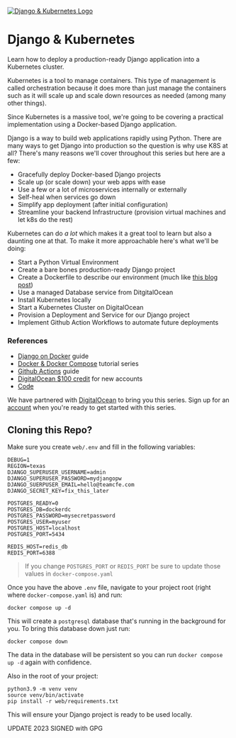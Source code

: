 [![Django & Kubernetes Logo](https://static.codingforentrepreneurs.com/media/projects/django-kubernetes/images/share/Django__Kubernetes_Tutorial_Series.jpg)](https://www.codingforentrepreneurs.com/projects/django-kubernetes)
# Django & Kubernetes

Learn how to deploy a production-ready Django application into a Kubernetes cluster.

Kubernetes is a tool to manage containers. This type of management is called orchestration because it does more than just manage the containers such as it will scale up and scale down resources as needed (among many other things). 

Since Kubernetes is a massive tool, we're going to be covering a practical implementation using a Docker-based Django application.

Django is a way to build web applications rapidly using Python. There are many ways to get Django into production so the question is why use K8S at all? There's many reasons we'll cover throughout this series but here are a few:

- Gracefully deploy Docker-based Django projects
- Scale up (or scale down) your web apps with ease
- Use a few or a lot of microservices internally or externally
- Self-heal when services go down
- Simplify app deployment (after initial configuration)
- Streamline your backend Infrastructure (provision virtual machines and let k8s do the rest)

Kubernetes can do *a lot* which makes it a great tool to learn but also a daunting one at that. To make it more approachable here's what we'll be doing:

- Start a Python Virtual Environment
- Create a bare bones production-ready Django project 
- Create a Dockerfile to describe our environment (much like [this blog post](https://www.codingforentrepreneurs.com/blog/django-on-docker))
- Use a managed Database service from DitgitalOcean
- Install Kubernetes locally
- Start a Kubernetes Cluster on DigitalOcean
- Provision a Deployment and Service for our Django project
- Implement Github Action Workflows to automate future deployments


### References
- [Django on Docker](https://www.codingforentrepreneurs.com/blog/django-on-docker) guide
- [Docker & Docker Compose](https://www.codingforentrepreneurs.com/projects/docker-and-docker-compose) tutorial series
- [Github Actions](https://www.codingforentrepreneurs.com/blog/django-github-actions) guide
- [DigitalOcean $100 credit](https://do.co/cfe-sh) for new accounts
- [Code](https://github.com/codingforentrepreneurs/Django-Kubernetes)

We have partnered with [DigitalOcean](https://do.co/cfe-sh) to bring you this series. Sign up for an [account](https://do.co/cfe-sh) when you're ready to get started with this series.



## Cloning this Repo?

Make sure you create `web/.env` and fill in the following variables:

```
DEBUG=1
REGION=texas
DJANGO_SUPERUSER_USERNAME=admin
DJANGO_SUPERUSER_PASSWORD=mydjangopw
DJANGO_SUERPUSER_EMAIL=hello@teamcfe.com
DJANGO_SECRET_KEY=fix_this_later

POSTGRES_READY=0
POSTGRES_DB=dockerdc
POSTGRES_PASSWORD=mysecretpassword
POSTGRES_USER=myuser
POSTGRES_HOST=localhost
POSTGRES_PORT=5434

REDIS_HOST=redis_db
REDIS_PORT=6388
```
> If you change `POSTGRES_PORT` or `REDIS_PORT` be sure to update those values in `docker-compose.yaml`

Once you have the above `.env` file, navigate to your project root (right where `docker-compose.yaml` is) and run:

```
docker compose up -d
```
This will create a `postgresql` database that's running in the background for you. To bring this database down just run:

```
docker compose down
```
The data in the database will be persistent so you can run `docker compose up -d` again with confidence. 


Also in the root of your project:

```
python3.9 -m venv venv
source venv/bin/activate
pip install -r web/requirements.txt
```
This will ensure your Django project is ready to be used locally.

UPDATE 2023 SIGNED with GPG
